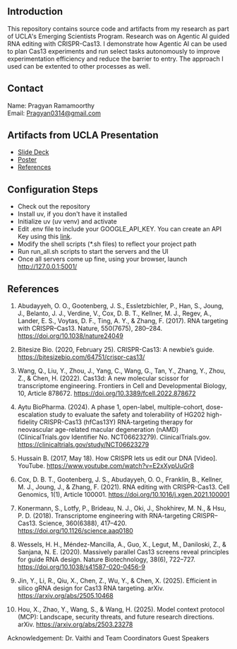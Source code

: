## Introduction
This repository contains source code and artifacts from my research as part of UCLA's Emerging Scientists Program. Research was on Agentic AI guided RNA editing with CRISPR-Cas13. I demonstrate how Agentic AI can be used to plan Cas13 experiments and run select tasks autonomously to improve experimentation efficiency and reduce the barrier to entry. The approach I used can be extented to other processes as well.

## Contact
Name: Pragyan Ramamoorthy</br>
Email: Pragyan0314@gmail.com

## Artifacts from UCLA Presentation
- [Slide Deck](https://github.com/PragyanR/agentic_ai_rna_editing/blob/main/artifacts/UCLA_Presentation_Final.pdf)
- [Poster](https://github.com/PragyanR/agentic_ai_rna_editing/blob/main/artifacts/UCLA_Poster_Final.pdf)
- [References](https://github.com/PragyanR/agentic_ai_rna_editing/edit/main/README.md#references)

## Configuration Steps
- Check out the repository
- Install uv, if you don't have it installed
- Initialize uv (uv venv) and activate
- Edit .env file to include your GOOGLE_API_KEY. You can create an API Key using this [link](https://ai.google.dev/gemini-api/docs/models).
- Modify the shell scripts (*.sh files) to reflect your project path
- Run run_all.sh scripts to start the servers and the UI
- Once all servers come up fine, using your browser, launch http://127.0.0.1:5001/

## References
1)	Abudayyeh, O. O., Gootenberg, J. S., Essletzbichler, P., Han, S., Joung, J., Belanto, J. J., Verdine, V., Cox, D. B. T., Kellner, M. J., Regev, A., Lander, E. S., Voytas, D. F., Ting, A. Y., & Zhang, F. (2017). RNA targeting with CRISPR–Cas13. Nature, 550(7675), 280–284. https://doi.org/10.1038/nature24049

2)	Bitesize Bio. (2020, February 25). CRISPR-Cas13: A newbie’s guide. https://bitesizebio.com/64751/crispr-cas13/

3)	Wang, Q., Liu, Y., Zhou, J., Yang, C., Wang, G., Tan, Y., Zhang, Y., Zhou, Z., & Chen, H. (2022). Cas13d: A new molecular scissor for transcriptome engineering. Frontiers in Cell and Developmental Biology, 10, Article 878672. https://doi.org/10.3389/fcell.2022.878672

4)	Aytu BioPharma. (2024). A phase 1, open-label, multiple-cohort, dose-escalation study to evaluate the safety and tolerability of HG202 high-fidelity CRISPR-Cas13 (hfCas13Y) RNA-targeting therapy for neovascular age-related macular degeneration (nAMD) (ClinicalTrials.gov Identifier No. NCT06623279). ClinicalTrials.gov. https://clinicaltrials.gov/study/NCT06623279

5)	Hussain B. (2017, May 18). How CRISPR lets us edit our DNA [Video]. YouTube. https://www.youtube.com/watch?v=E2xXypUuGr8

6) 	Cox, D. B. T., Gootenberg, J. S., Abudayyeh, O. O., Franklin, B., Kellner, M. J., Joung, J., & Zhang, F. (2021). RNA editing with CRISPR-Cas13. Cell Genomics, 1(1), Article 100001. https://doi.org/10.1016/j.xgen.2021.100001

7)	 Konermann, S., Lotfy, P., Brideau, N. J., Oki, J., Shokhirev, M. N., & Hsu, P. D. (2018). Transcriptome engineering with RNA-targeting CRISPR–Cas13. Science, 360(6388), 417–420. https://doi.org/10.1126/science.aaq0180

8)	 Wessels, H. H., Méndez-Mancilla, A., Guo, X., Legut, M., Daniloski, Z., & Sanjana, N. E. (2020). Massively parallel Cas13 screens reveal principles for guide RNA design. Nature Biotechnology, 38(6), 722–727. https://doi.org/10.1038/s41587-020-0456-9

9) 	Jin, Y., Li, R., Qiu, X., Chen, Z., Wu, Y., & Chen, X. (2025). Efficient in silico gRNA design for Cas13 RNA targeting. arXiv. https://arxiv.org/abs/2505.10468

10)	Hou, X., Zhao, Y., Wang, S., & Wang, H. (2025). Model context protocol (MCP): Landscape, security threats, and future  research directions. arXiv. https://arxiv.org/abs/2503.23278

Acknowledgement:
Dr. Vaithi and Team
Coordinators
Guest Speakers

